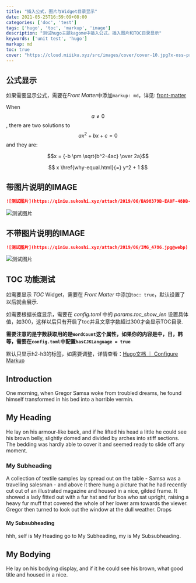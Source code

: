 ```yaml
---
title: "插入公式，图片与Widget目录显示"
date: 2021-05-25T16:59:09+08:00
categories: ['doc', 'test']
tags: ['hugo', 'toc', 'markup', 'image']
description: "测试hugo主题kagome中插入公式，插入图片和TOC目录显示"
keywords: ['unit test', 'hugo']
markup: md
toc: true
cover: "https://cloud.miiiku.xyz/src/images/cover/cover-10.jpg?x-oss-process=style/webp"
---
```


## 公式显示

如果需要显示公式，需要在*Front Matter*中添加`markup: md`，详见: [front-matter](https://gohugo.io/content-management/front-matter/)

When $$a \ne 0$$, there are two solutions to $$ax^2 + bx + c = 0$$ and they are:

$$x = {-b \pm \sqrt{b^2-4ac} \over 2a}$$

$$
x \href{why-equal.html}{=} y^2 + 1
$$

## 带图片说明的IMAGE

```md
![测试图片](https://qiniu.sukoshi.xyz/attach/2019/06/BA98379B-EA0F-48DB-B6E1-D475D6BC4AB2.jpg@webp "中和街道")
```

![测试图片](https://qiniu.sukoshi.xyz/attach/2019/06/BA98379B-EA0F-48DB-B6E1-D475D6BC4AB2.jpg@webp "中和街道")

## 不带图片说明的IMAGE

```md
![测试图片](https://qiniu.sukoshi.xyz/attach/2019/06/IMG_4786.jpg@webp)
```

![测试图片](https://qiniu.sukoshi.xyz/attach/2019/06/IMG_4786.jpg@webp)


## TOC 功能测试

如需要显示 *TOC* Widget，需要在 *Front Matter* 中添加`toc: true`，默认设置了以后就会展示.

如需要根据长度显示，需要在 *config.toml* 中的 *params.toc_show_len* 设置具体值，如300，这样以后只有开启了toc并且文章字数超过300才会显示TOC目录.

**需要注意的是字数获取用的是`WordCount`这个属性，如果你的内容是中，日，韩等，需要在`config.toml`中配置`hasCJKLanguage = true`**

默认只显示h2-h3的标签，如需要调整，详情查看：[Hugo文档 ｜ Configure Markup](https://gohugo.io/getting-started/configuration-markup#table-of-contents)

## Introduction

One morning, when Gregor Samsa woke from troubled dreams, he found himself transformed in his bed into a horrible vermin.

## My Heading

He lay on his armour-like back, and if he lifted his head a little he could see his brown belly, slightly domed and divided by arches into stiff sections. The bedding was hardly able to cover it and seemed ready to slide off any moment.

### My Subheading

A collection of textile samples lay spread out on the table - Samsa was a travelling salesman - and above it there hung a picture that he had recently cut out of an illustrated magazine and housed in a nice, gilded frame. It showed a lady fitted out with a fur hat and fur boa who sat upright, raising a heavy fur muff that covered the whole of her lower arm towards the viewer. Gregor then turned to look out the window at the dull weather. Drops

#### My Subsubheading

hhh, self is My Heading go to My Subheading, my is My Subsubheading.

## My Bodying

He lay on his bodying display, and if it he could see his brown, what good title and housed in a nice.